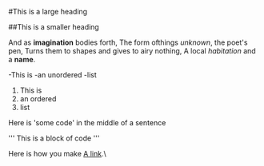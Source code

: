 #This is a large heading

##This is a smaller heading

And as **imagination** bodies forth, 
The  form ofthings *unknown*, the poet's pen,
Turns them to shapes and gives to airy nothing,
A local *habitation* and a **name**.

-This is
-an unordered 
-list
1. This is 
2. an ordered
3. list

Here is 'some code' in the middle of a sentence

'''
This is
a block
of code
'''

Here is how you make [A link](https://www.wikipedia.org/).\



